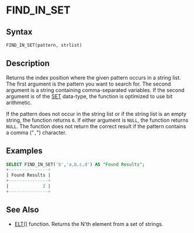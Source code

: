 # FIND_IN_SET

## Syntax

```sql
FIND_IN_SET(pattern, strlist)
```

## Description

Returns the index position where the given pattern occurs in a string list.  The first argument is the pattern you want to search for.  The second argument is a string containing comma-separated variables.  If the second argument is of the [SET](/columns-storage-engines-and-plugins/data-types/string-data-types/set-data-type) data-type, the function is optimized to use bit arithmetic.

If the pattern does not occur in the string list or if the string list is an empty string, the function returns `0`.  If either argument is `NULL`, the function returns `NULL`.  The function does not return the correct result if the pattern contains a comma ("`,`") character.

## Examples

```sql
SELECT FIND_IN_SET('b','a,b,c,d') AS "Found Results";
+---------------+
| Found Results |
+---------------+
|             2 |
+---------------+
```

## See Also

- [ELT()](/built-in-functions/string-functions/elt) function. Returns the N'th element from a set of strings.